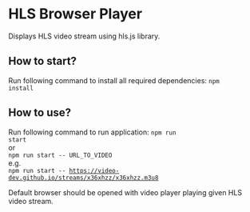 # HLS Browser Player
Displays HLS video stream using hls.js library.

## How to start?
Run following command to install all required dependencies:
<code>npm install</code>

## How to use?
Run following command to run application:
<code>npm run start</code><br>
or<br>
<code>npm run start -- URL_TO_VIDEO</code><br>
e.g.<br>
<code>npm run start -- https://video-dev.github.io/streams/x36xhzz/x36xhzz.m3u8</code>

Default browser should be opened with video player playing given HLS video stream.